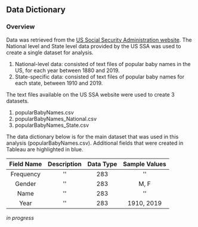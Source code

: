## Data Dictionary

### Overview
Data was retrieved from the [US Social Security Administration website](https://www.ssa.gov/oact/babynames/limits.html). The National level and State level data provided by the US SSA was used to create a single dataset for analysis.
1. National-level data: consisted of text files of popular baby names in the US, for each year between 1880 and 2019. 
2. State-specific data: consisted of text files of popular baby names for each state, between 1910 and 2019. 

The text files available on the US SSA website were used to create 3 datasets.
1. popularBabyNames.csv
2. popularBabyNames_National.csv
3. popularBabyNames_State.csv

The data dictionary below is for the main dataset that was used in this analysis (popularBabyNames.csv). Additional fields that were created in Tableau are highlighted in blue.

| Field Name | Description  | Data Type | Sample Values |
| :---:   | :-: | :-: | :-: |
| Frequency | '' | 283 | '' |
| Gender | '' | 283 | M, F |
| Name | '' | 283 | '' |
| Year | '' | 283 | 1910, 2019 |


*in progress*
